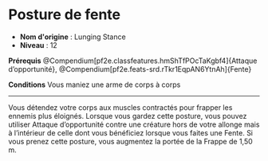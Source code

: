 # Posture de fente

 * **Nom d'origine** : Lunging Stance
 * **Niveau** : 12


<p><strong>Prérequis</strong> @Compendium[pf2e.classfeatures.hmShTfPOcTaKgbf4]{Attaque d’opportunité}, @Compendium[pf2e.feats-srd.rTkr1EqpAN6YtnAh]{Fente}</p>
<p><strong>Conditions</strong> Vous maniez une arme de corps à corps</p>
<hr>
<p>Vous détendez votre corps aux muscles contractés pour frapper les ennemis plus éloignés. Lorsque vous gardez cette posture, vous pouvez utiliser Attaque d’opportunité contre une créature hors de votre allonge mais à l’intérieur de celle dont vous bénéficiez lorsque vous faites une Fente. Si vous prenez cette posture, vous augmentez la portée de la Frappe de 1,50 m.</p>